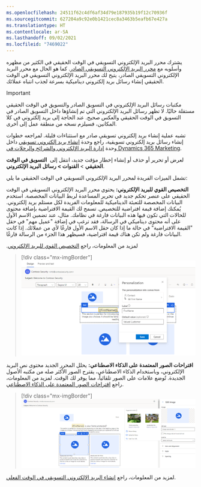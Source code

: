 ```yaml
---
ms.openlocfilehash: 24511f62c4df6af34d79e187935b19f12c70936f
ms.sourcegitcommit: 627204a9c92e0b1421cec8a3463b5eafb67e427a
ms.translationtype: HT
ms.contentlocale: ar-SA
ms.lasthandoff: 09/02/2021
ms.locfileid: "7469022"
---
```

يشترك محرر البريد الإلكتروني التسويقي في الوقت الحقيقي في الكثير من مظهره وأسلوبه مع [محرر البريد الإلكتروني التسويقي الصادر](/dynamics365/marketing/prepare-marketing-emails/?azure-portal=true). كما هو الحال مع محرر البريد الإلكتروني التسويقي الصادر، يتيح لك محرر البريد الإلكتروني التسويقي في الوقت الحقيقي إنشاء رسائل بريد إلكتروني ديناميكية بسرعة لجذب انتباه عملائك.

> [!IMPORTANT]
> مكتبات رسائل البريد الإلكتروني في التسويق الصادر والتسويق في الوقت الحقيقي مستقلة حاليًا. لا تظهر رسائل البريد الإلكتروني التي تم إنشاؤها داخل التسويق الصادر في التسويق في الوقت الحقيقي والعكس صحيح. عند الحاجة إلى بريد إلكتروني في كلا المكانين، فسيلزم نسخه من منطقة عمل إلى أخرى.

تشبه عملية إنشاء بريد إلكتروني تسويقي صادر مع استثناءات قليلة. لمراجعه خطوات إنشاء رسائل بريد إلكتروني تسويقية، راجع وحدة [إنشاء بريد إلكتروني تسويقي](/learn/modules/manage-emails-journey/2-create-email/?azure-portal=true) داخل وحدة [إدارة البريد الإلكتروني والشرائح والرحلات في Dynamics 365 Marketing](/learn/modules/manage-emails-journey/?azure-portal=true).

لعرض أو تحرير أو حذف أو إنشاء إخطار مؤقت جديد، انتقل إلى 
**التسويق في الوقت الحقيقي** > **القنوات > رسائل البريد الإلكتروني**.

تشمل الميزات الفريدة لمحرر البريد الإلكتروني التسويقي في الوقت الحقيقي ما يلي:

**التخصيص القوي للبريد الإلكتروني:** يحتوي محرر البريد الإلكتروني التسويقي في الوقت الحقيقي على عنصر تحكم جديد في تحرير المساعدة لربط البيانات المخصصة. استخدم البيانات المخصصة للتعبئة الديناميكية للمعلومات الفريدة لكل مستلم بريد إلكتروني. يُمكنك إضافة قيمة افتراضية للتخصيص. تسمح لك القيمة الافتراضية بإضافة محتوى للحالات التي تكون فيها هذه البيانات فارغة في نظامك. مثال، عند تضمين الاسم الأول على أنه محتوى ديناميكي في الرسالة، فقد ترغب في إضافة "عميل مهم" في حقل "القيمة الافتراضية" في حالة ما إذا كان حقل الاسم الأول فارغًا لأي من عملائك. إذا كانت البيانات فارغة ولم تكن هناك قيمة افتراضية، فسيظهر هذا الجزء من الرسالة فارغًا.

لمزيد من المعلومات، راجع [‬‏‫التخصيص القوي للبريد الإلكتروني](/dynamics365/marketing/real-time-marketing-email#powerful-email-personalization/?azure-portal=true).

> [!div class="mx-imgBorder"]
> [![لقطة شاشة لإضافة التخصيص إلى نافذة البريد الإلكتروني.](../media/add-personalization-email.png)](../media/add-personalization-email.png#lightbox)

**اقتراحات الصور المعتمدة على الذكاء الاصطناعي:** يحلل المحرر الجديد محتوى نص البريد الإلكتروني، وباستخدام الذكاء الاصطناعي، يقترح الصور الأكثر صله من مكتبه الأصول الجديدة. تُوضع علامات على الصور تلقائياً، مما يوفر لك الوقت. لمزيد من المعلومات، راجع [اقتراحات الصور المعتمدة على الذكاء الاصطناعي](/dynamics365/marketing/real-time-marketing-email?azure-portal=true#ai-driven-image-suggestions).

> [!div class="mx-imgBorder"]
> [![لقطة شاشة لاقتراحات الصور المعتمدة على الذكاء الاصطناعي.](../media/ai-driven-image-suggestions-email.png)](../media/ai-driven-image-suggestions-email.png#lightbox)

لمزيد من المعلومات، راجع [إنشاء البريد الإلكتروني التسويقي في الوقت الفعلي](/dynamics365/marketing/real-time-marketing-email/?azure-portal=true).
